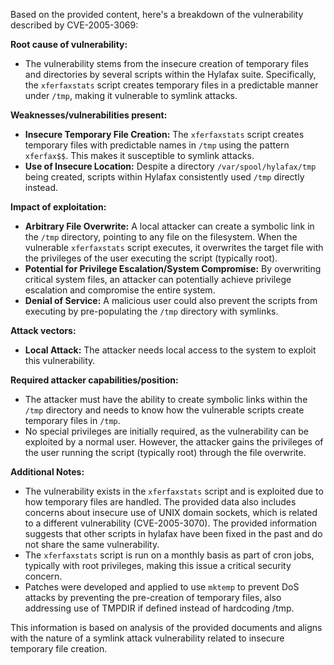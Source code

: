 Based on the provided content, here's a breakdown of the vulnerability described by CVE-2005-3069:

**Root cause of vulnerability:**

*   The vulnerability stems from the insecure creation of temporary files and directories by several scripts within the Hylafax suite. Specifically, the `xferfaxstats` script creates temporary files in a predictable manner under `/tmp`, making it vulnerable to symlink attacks.

**Weaknesses/vulnerabilities present:**

*   **Insecure Temporary File Creation:** The `xferfaxstats` script creates temporary files with predictable names in `/tmp` using the pattern `xferfax$$`. This makes it susceptible to symlink attacks.
*   **Use of Insecure Location:** Despite a directory `/var/spool/hylafax/tmp` being created, scripts within Hylafax consistently used `/tmp` directly instead.

**Impact of exploitation:**

*   **Arbitrary File Overwrite:** A local attacker can create a symbolic link in the `/tmp` directory, pointing to any file on the filesystem. When the vulnerable `xferfaxstats` script executes, it overwrites the target file with the privileges of the user executing the script (typically root).
*   **Potential for Privilege Escalation/System Compromise:** By overwriting critical system files, an attacker can potentially achieve privilege escalation and compromise the entire system.
*   **Denial of Service:** A malicious user could also prevent the scripts from executing by pre-populating the `/tmp` directory with symlinks.

**Attack vectors:**

*   **Local Attack:** The attacker needs local access to the system to exploit this vulnerability.

**Required attacker capabilities/position:**

*   The attacker must have the ability to create symbolic links within the `/tmp` directory and needs to know how the vulnerable scripts create temporary files in `/tmp`.
*   No special privileges are initially required, as the vulnerability can be exploited by a normal user. However, the attacker gains the privileges of the user running the script (typically root) through the file overwrite.

**Additional Notes:**
* The vulnerability exists in the `xferfaxstats` script and is exploited due to how temporary files are handled. The provided data also includes concerns about insecure use of UNIX domain sockets, which is related to a different vulnerability (CVE-2005-3070). The provided information suggests that other scripts in hylafax have been fixed in the past and do not share the same vulnerability.
*   The `xferfaxstats` script is run on a monthly basis as part of cron jobs, typically with root privileges, making this issue a critical security concern.
*   Patches were developed and applied to use `mktemp` to prevent DoS attacks by preventing the pre-creation of temporary files, also addressing use of TMPDIR if defined instead of hardcoding /tmp.

This information is based on analysis of the provided documents and aligns with the nature of a symlink attack vulnerability related to insecure temporary file creation.
